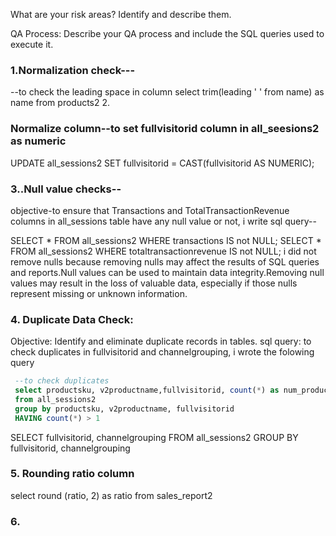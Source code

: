 What are your risk areas? Identify and describe them.



QA Process:
Describe your QA process and include the SQL queries used to execute it.
### 1.Normalization check---
--to check the leading space in column
select trim(leading ' ' from name) as name
from products2 
2. 
### Normalize column--to set fullvisitorid column in all_seesions2 as numeric
UPDATE all_sessions2
SET fullvisitorid = CAST(fullvisitorid AS NUMERIC);

### 3..Null value checks--
  objective-to ensure that  Transactions and TotalTransactionRevenue columns in all_sessions table have any null value or not, i write sql query--

  SELECT * FROM all_sessions2 WHERE transactions IS not NULL;
  SELECT * FROM all_sessions2 WHERE totaltransactionrevenue IS not NULL;
  i did not remove nulls because removing nulls may affect the results of SQL queries and reports.Null values can be used to maintain data integrity.Removing null values may result in the loss of valuable data, especially if those nulls represent missing or unknown information.
  
### 4. Duplicate Data Check:
  Objective: Identify and eliminate duplicate records in tables.
  sql query: to check duplicates in fullvisitorid and channelgrouping, i wrote the folowing query

```sql
 --to check duplicates
 select productsku, v2productname,fullvisitorid, count(*) as num_productsku
 from all_sessions2
 group by productsku, v2productname, fullvisitorid
 HAVING count(*) > 1
```

  SELECT fullvisitorid, channelgrouping
  FROM all_sessions2
  GROUP BY fullvisitorid, channelgrouping

### 5. Rounding ratio column
select round (ratio, 2) as ratio
from sales_report2
### 6. 

